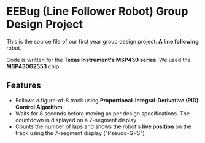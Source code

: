EEBug (Line Follower Robot)  Group Design Project
=================================================

This is the source file of our first year group design project: **A line following** robot.

Code is written for the **Texas Instrument's MSP430 series**. We used the **MSP430G2553** chip.

Features
--------
- Follows a figure-of-8 track using **Proportional-Integral-Derivative (PID) Control Algorithm**
- Waits for 8 seconds before moving as per design specifications. The countdown is displayed on a 7-segment display
- Counts the number of laps and shows the robot's **live position** on the track using the 7-segment display ("Pseudo-GPS")
